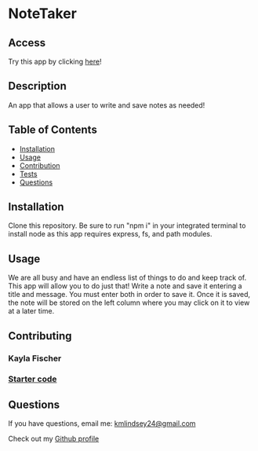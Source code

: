 # NoteTaker

## Access
Try this app by clicking [here](https://ronchon-saucisson-06805.herokuapp.com/)!

## Description
An app that allows a user to write and save notes as needed!

## Table of Contents

- [Installation](#Installation)
- [Usage](#Usage)
- [Contribution](#Contributing)
- [Tests](#Tests)
- [Questions](#Questions)


## Installation
Clone this repository. Be sure to run "npm i" in your integrated terminal to install node as this app requires express, fs, and path modules.

## Usage
We are all busy and have an endless list of things to do and keep track of. This app will allow you to do just that! Write a note and save it entering a title and message. You must enter both in order to save it. Once it is saved, the note will be stored on the left column where you may click on it to view at a later time. 


## Contributing
### Kayla Fischer
### [Starter code](https://github.com/coding-boot-camp/miniature-eureka)


## Questions
If you have questions, email me: <kmlindsey24@gmail.com>

Check out my [Github profile](https://github.com/kfisch2)

